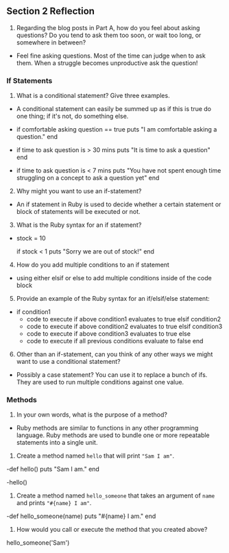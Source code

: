 ## Section 2 Reflection

1. Regarding the blog posts in Part A, how do you feel about asking questions? Do you tend to ask them too soon, or wait too long, or somewhere in between?

- Feel fine asking questions.  Most of the time can judge when to ask them.  When a struggle becomes unproductive ask the question!

### If Statements

1. What is a conditional statement? Give three examples.

- A conditional statement can easily be summed up as if this is true do one thing; if it's not, do something else.

- if comfortable asking question == true 
    puts "I am comfortable asking a question."
  end

- if time to ask question is > 30 mins
    puts "It is time to ask a question"
  end

- if time to ask question is < 7 mins
    puts "You have not spent enough time struggling on a concept to ask a question yet"
  end 
  

2. Why might you want to use an if-statement?

- An if statement in Ruby is used to decide whether a certain statement or block of statements will be executed or not.


3. What is the Ruby syntax for an if statement?

- stock = 10
  
  if stock < 1
    puts "Sorry we are out of stock!"
  end

4. How do you add multiple conditions to an if statement

- using either elsif or else to add multiple conditions inside of the code block

5. Provide an example of the Ruby syntax for an if/elsif/else statement:

- if condition1
    - code to execute if above condition1 evaluates to true
  elsif condition2
    - code to execute if above condition2 evaluates to true 
  elsif condition3
    - code to execute if above condition3 evaluates to true 
  else 
    - code to execute if all previous conditions evaluate to false
  end 

6. Other than an if-statement, can you think of any other ways we might want to use a conditional statement?

  - Possibly a case statement?  You can use it to replace a bunch of ifs.  They are used to run multiple conditions against one value.

### Methods

1. In your own words, what is the purpose of a method?

  - Ruby methods are similar to functions in any other programming language.  Ruby methods are used to bundle one or more repeatable statements into a single unit.

1. Create a method named `hello` that will print `"Sam I am"`.
  
  -def hello()
    puts "Sam I am."
  end 
  
  -hello()

1. Create a method named `hello_someone` that takes an argument of `name` and prints `"#{name} I am"`.

  -def hello_someone(name)
    puts "#{name} I am."
  end 

1. How would you call or execute the method that you created above?

  hello_someone('Sam')